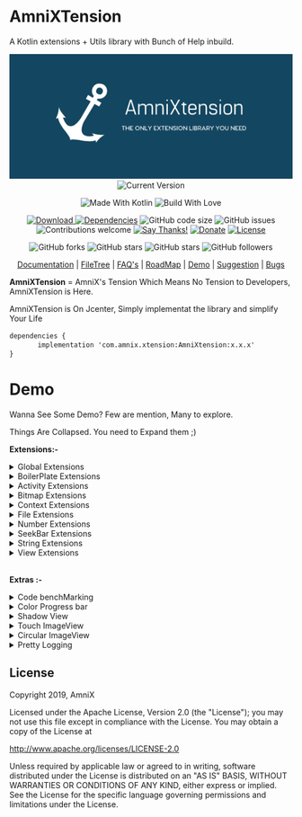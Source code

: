 # AmniXTension
A Kotlin extensions + Utils library with Bunch of Help inbuild. 

<div align="center">
<img src="art/logo.png" alt="AmniXTension" />
<br/>
<img src="https://img.shields.io/bintray/v/amnix/AmniXUtils/AmniXtension.svg?color=%23134660&label=Latest%20Version%20&style=for-the-badge" alt="Current Version">
</div>

<div align="center">

![Made With Kotlin](https://img.shields.io/badge/Made%20With-Kotlin-blue.svg?style=for-the-badge&logo=kotlin)
![Build With Love](https://img.shields.io/badge/Build%20With-%E2%9D%A4-red.svg?style=for-the-badge)
</div>

<div align="center">

[ ![Download](https://api.bintray.com/packages/amnix/AmniXUtils/AmniXtension/images/download.svg) ](https://bintray.com/amnix/AmniXUtils/AmniXtension/_latestVersion)
[![Dependencies](https://camo.githubusercontent.com/6266857d1c53194119edf1d9aafae7a4b301fa16/68747470733a2f2f696d672e736869656c64732e696f2f62616467652f646570656e64656e636965732d7570253230746f253230646174652d627269676874677265656e2e737667)]()
![GitHub code size](https://img.shields.io/badge/Code%20size-44%20KB-blue.svg)
![GitHub issues](https://img.shields.io/github/issues-raw/AmniX/AmniXtension.svg)
![Contributions welcome](https://img.shields.io/badge/contributions-welcome-brightgreen.svg)
[![Say Thanks!](https://img.shields.io/badge/Say%20Thanks-!-1EAEDB.svg)](https://saythanks.io/to/AmniX)
[![Donate](https://img.shields.io/badge/$-donate-ff69b4.svg?maxAge=2592000&amp;style=flat)](https://www.paypal.me/amnixtonk)
[![License](https://img.shields.io/badge/license-Apache%202-blue.svg)](http://www.apache.org/licenses/LICENSE-2.0)

</div>

<div align="center">

![GitHub forks](https://img.shields.io/github/forks/AmniX/AmniXtension.svg?style=social)
![GitHub stars](https://img.shields.io/github/stars/AmniX/AmniXtension.svg?style=social)
![GitHub stars](https://img.shields.io/github/watchers/AmniX/AmniXtension.svg?style=social)
![GitHub followers](https://img.shields.io/github/followers/AmniX.svg?style=social)

</div>

<div align="center">

[Documentation](docs/-amni-xtension/index.md) |
[FileTree](docs/fileTree.md) | [FAQ's](#) | [RoadMap](#) |
[Demo](https://github.com/AmniX/AmniXTension#demo) |
[Suggestion](https://github.com/AmniX/AmniXTension/issues/new) |
[Bugs](https://github.com/AmniX/AmniXTension/issues)

</div>


**AmniXTension** = AmniX's Tension Which Means No Tension to Developers, AmniXTension is Here.

AmniXTension is On Jcenter, Simply implementat the library and simplify Your Life

 ```
 dependencies {
        implementation 'com.amnix.xtension:AmniXtension:x.x.x'  
 }
 ```
 
# Demo
Wanna See Some Demo? Few are mention, Many to explore. 

Things Are Collapsed. You need to Expand them ;)

**Extensions:-**

<details><summary>Global Extensions</summary>
<p>

**Global Extensions Means You can Use them Anywhere**

```kotlin
async{
    // Some Code Which Will Run in a Worker Thread
    // Caution : Make sure you don't do some context related stuff in async, It may cause an memory leak
}

asyncAwait({
    // Some Code Which Will Run in a Worker Thread
    // Caution : Make sure you don't do some context related stuff in async, It may cause an memory leak
    result // Keep the Result in Last Line, You Will Receive it in Await Block Magically. 
},{result->
    // Some Code Will be Executed After Async Block
    // You Will Receive Result Passed From Async Block Last line
})

          OR

asyncAwait<Bitmap>({bitmap->
    // Some Code Which Will Run in a Worker Thread
    // Caution : Make sure you don't do some context related stuff in async, It may cause an memory leak
    result // Keep the Result in Last Line, You Will Receive it in Await Block Magically. 
},{result->
    // Some Code Will be Executed After Async Block
    // You Will Receive Result Passed From Async Block Last line
})

tryOrIgnore{
    // Code Here Which Can be throw Exception but App Won't Crash At All
}

object.castTo(Object::class) // Cast Object inline and Supports Code Chaining.
             OR
object.castAs(Object::class) // Cast Object inline and Supports Code Chaining.

tryAndCatch({
    // Try Code
},{
    // catch Exception
},{
    // Optional Finally Block
})

if(guardRun{
    //Run Code in Guarded Way
}){
    //Code There If Above Code Executed Without Any Exception
}

object.ifIs(otherObject){
    // Run Code if above Object is equal to other Object.
    It does Simply Replace below code
    
    if(object == otherObject){
        //Your Code
    }
}

object.ifIsNot(otherObject){
    // Run Code if above Object is equal to other Object.
    It does Simply Replace below code
    
    if(object != otherObject){
        //Your Code
    }
}

closeSafely(inputStream, outputStream) // Clode Streams Safely and prevent any memory leak

if(isDeviceRooted()){
    // Alert User that Few Features are disable Because You have Rooted Device
}

val date = currentDate()

runOnUiThread{
    // Run Your Code On UI thread Without the Activity Object
}

putInMemory("key",value) // Put Anything In Memory For Later Use
val value = getFromMemory("key") // Get Your Saved Value from Memory


```

</p>
</details>

<details><summary>BoilerPlate Extensions</summary>
<p>

```kotlin
surfaceView.setupCamera{
    it.startPreview()
}

textureView.setupCamera{
    it.startPreview()
}
```

</p>
</details>

<details><summary>Activity Extensions</summary>
<p>

```kotlin

requestPermission(Manifest.permission.CAMERA){
  //No need to check if the Permission Grated Already Or Not, We Will do it for you. Just Place the code in [onResult] Block, We will Execute it SomeHow.
    if(it){
        // Yay, We have Permission to start the Camera
    }else{
        // Alas, We Don't have Permission to Start The Camera, Ask User to disable the feature
    }
}

getStatusBarHeight()
getNavigationBarSize()

showSnackBar() // Show SnackBar WithOut Design Support Library. Its look better then Actual Snackbar ;)

setStatusBarColor()
setNavigationBarColor()
setNavigationBarDividerColor()

onViewInflated{
    // Code On View Inflated 
    // Mimics the ViewTreeObserver/globalLayoutListener
}

getRootView()

```

</p>
</details>


<details><summary>Bitmap Extensions</summary>
<p>

```kotlin

Bitmap.save("/path/..../image.jpg")
Bitmap.saveAsync("/path/..../image.jpg")

val pixel = bitmap[x,y]
bitmap[x,y] = Color.WHITE

val base64 = bitmap.toBase64()
val resized = bitmap.resize(20,40)
val rotated = bitmap.rotateTo(90)
val round = bitmap.toRound()
val roundCorner = bitmap.toRoundCorner()
val grey = bitmap.toGrayScale()
val byteArray = bitmap.toByteArray

val compressed = bitmap.compressBySampleSize(400,500)
val compressedQuality = bitmap.compressByQuality(80)
```

</p>
</details>

<details><summary>Context Extensions</summary>
<p>

```kotlin
val screenWidth = context.screenWidth
val screenHeight = context.screenHeight
context.showNotification("Hello Notification",...,...,... other params) //Handles Everything For You
context.showToast()
context.showToastHard()
context.showConfirmationDialog()
context.showSinglePicker()
context.showMultiPicker()
context.showDatePicker()
context.showTimePicker()

context.isGPSEnable()
context.isNetworkAvailable()
context.isAppInstalled()
context.isIntentResolvable()
context.checkSelfPermissions()

context.getAndroidID()
context.getDeviceID()
context.getIMEI()

context.requestMediaScanner()

context.vibrate()

context.startApp()
context.startActivity()
context.startService()
context.startApp()

context.getAllImages()
context.getAllVideos()
context.getAllAudios()

context.getAppName() // Current or Given Package
context.getAppIcon() // Current or Given Package
context.getAppSize() // Current or Given Package
context.getAppApk() // Current or Given Package
context.getAppVersionName() // Current or Given Package
context.getAppVersionCode() // Current or Given Package
context.isServiceRunning() //Check If Service is Running Or Not

context.getActivityManager()
context.getAlarmManager()
context.getAudioManager()
context.getClipboardManager()
context.getConnectivityManager()
context.getKeyguardManager()
context.getLocationManager()
context.getNotificationManager()
context.getPowerManager()
context.getSearchManager()
context.getSensorManager()
context.getTelephonyManager()
context.getVibrator()
context.getWifiManager()
context.getWindowManager()
context.getInputMethodManager()
context.getKeyguardManager()
context.getLayoutInflater()
.....And All The...........
......System Service.......
........Are Avaibale.......

```

</p>
</details>

<details><summary>File Extensions</summary>
<p>

```kotlin
val file = File("/a/file/from/anywhere")

val string = file.readToString()
val inputStream = file.open()
val byteArray = file.toByteArray()


file.copy(File("copy to"))
file.move(File("copy to"))
file.deleteAll()

if(file.isImage()){
    //do the Stuff Like Decoding File to image
}

```

</p>
</details>



<details><summary>Number Extensions</summary>
<p>

```kotlin
pxFromSp()
spFromPx()
pxFromDp()
dpFromPx()

40.loop{
    // Loop Till 0 to 40
}

1.toBoolean()
```

</p>
</details>

<details><summary>SeekBar Extensions</summary>
<p>

```kotlin
seekBar.setOnSeekBarChangeListener(
    onProgressChanged={seek,progress,fromUser->

})
```

</p>
</details>

<details><summary>String Extensions</summary>
<p>

```kotlin
encodeToBase64()
decodeToBase64()

toCamelCase()
toTitleCase()

encryptAES("mySecretKey")
decryptAES("mySecretKey")

encodeToBinary()
deCodeToBinary()
```

</p>
</details>

<details><summary>View Extensions</summary>
<p>

```kotlin
val bitmap = view.screenshot()

view.setOnSingleClickListener{
    //Prevent Multiple tap from Geeky Users
}

view.fadeIn() // Fade the View In
view.fadeOut() // Fade the View Out

view.showKeyBoard()
view.hideKeyBoard()

setPaddingLeft(40)
setPaddingRight(40)
top
bottom
start
end
Horizontal
setPaddingVertical(40)

setHeight()
setWidth()

isVisible()
isGone()
isInvisible()

getActivity()

```

</p>
</details>


<br/>
 
**Extras :-**



<details><summary>Code benchMarking</summary>
<p>

Want to Know How Much Does You Code takes to Execute? <br/> Let me show
you how you can do the same Easily.

```kotlin
val bench = BenchMarkUtils()

Your Code Goes Here
And Maybe Here Too
And Might Be Here Too...


val time = bench.dump() // Dumps The Time to Logcat and Returns The Same Too
//Now Check the Logcat With Tha Class name Tag and You will see the Results

```

</p>
</details>

<details><summary>Color Progress bar</summary>
<p>

A ProgressBar But Supported Color Change from xml Only.

```xml
<com.amnix.xtension.widgets.ColorProgressBar
        android:layout_width="wrap_content"
        android:layout_height="wrap_content"
        app:color="#FF0000"/>
        
        <!--RED Progress Bar-->

```

</p>
</details>

<details><summary>Shadow View</summary>
<p>

A View to Apply Linear Shadow to any View, Its Like and Gradient
Replacement From the xml itself

```xml
<com.amnix.xtension.widgets.ShadowView
        android:layout_width="match_parent"
        android:layout_height="8dp"
        app:angle="bottomToTop"
        app:endColor="#00000000"
        app:startColor="#FF0000" />
        
        <!--Linear Shadow From Bottom to Top -->

```

</p>
</details>

<details><summary>Touch ImageView</summary>
<p>

An ImageView With Inbuild Support of ImageView Ping and Double Tap to
Zoom

```xml
 <com.amnix.xtension.widgets.TouchImageView
        android:layout_width="match_parent"
        android:layout_height="wrap_content"/>
        
        <!--Touch ImageView -->

```

</p>
</details>

<details><summary>Circular ImageView</summary>
<p>
```xml
<com.amnix.xtension.widgets.CircularImageView
        android:layout_width="240dp"
        android:id="@+id/circularImageView"
        android:layout_height="240dp"
        app:background_color="#ffffff"
        app:border="true"
        app:border_color="#ffffff"
        app:border_width="4dp"
        app:shadow="true"
        app:shadow_color="#AAAAAA"
        app:shadow_gravity="center"
        app:shadow_radius="8" />

```
</p>
</details>

<details><summary>InMemoryCache</summary>
<p>

Keep AnyThing In Memory and Access From Anywhere Easily

```kotlin
val myData = "HelloData"

InMemoryCache.put("data",myData)

val data = InMemoryCache.get("data")

InMemoryCache.clear()

More Methods To Explore.

```

</p>
</details>

<details><summary>Pretty Logging</summary>
<p>

Logging is Simple Now, Auto TAGS, Will Embed The Tag From Its Invoked
Class Name Automatically.

```kotlin
AmniXtension.isLoggingEnabled = true // Sets The Logging Enable Or Disable

L.d(listOf("One", "Two", "Three"))
L.d(mapOf(1 to "One", 2 to "Two", 3 to "Three"))
L.d(arrayOf("One", "Two", "Three"))
L.d(setOf("One", "Two", "Three"))
L.d(UUID.randomUUID().toString().append(UUID.randomUUID().toString()))
L.e(UUID.randomUUID().toString())
L.d("A Long String Is Here to Print to Log And Can Be Printed Easily")
L.json("{ \"glossary\": { \"title\": \"example glossary\", \"GlossDiv\": { \"title\": \"S\", \"GlossList\": { \"GlossEntry\": { \"ID\": \"SGML\", \"SortAs\": \"SGML\", \"GlossTerm\": \"Standard Generalized Markup Language\", \"Acronym\": \"SGML\", \"Abbrev\": \"ISO 8879:1986\", \"GlossDef\": { \"para\": \"A meta-markup language, used to create markup languages such as DocBook.\", \"GlossSeeAlso\": [\"GML\", \"XML\"] }, \"GlossSee\": \"markup\" } } } } }")
```

Above Lines Will Print the Logs Like Below-

```
2019-03-07 12:34:02.171 8162-8162/? D/AmniXLogs:
    ┌────────────────────────────────────────────────────────────────────────────────────────
    │ Thread: main, Source: com.amnix.xtension.MainActivity.onCreate (MainActivity.kt:17)
    ├────────────────────────────────────────────────────────────────────────────────────────
    │ [One, Two, Three]
    └────────────────────────────────────────────────────────────────────────────────────────
2019-03-07 12:34:02.178 8162-8162/? D/AmniXLogs:
    ┌────────────────────────────────────────────────────────────────────────────────────────
    │ Thread: main, Source: com.amnix.xtension.MainActivity.onCreate (MainActivity.kt:18)
    ├────────────────────────────────────────────────────────────────────────────────────────
    │ {1=One, 2=Two, 3=Three}
    └────────────────────────────────────────────────────────────────────────────────────────
2019-03-07 12:34:02.179 8162-8162/? D/AmniXLogs:
    ┌────────────────────────────────────────────────────────────────────────────────────────
    │ Thread: main, Source: com.amnix.xtension.MainActivity.onCreate (MainActivity.kt:19)
    ├────────────────────────────────────────────────────────────────────────────────────────
    │ [One, Two, Three]
    └────────────────────────────────────────────────────────────────────────────────────────
2019-03-07 12:34:02.270 8162-8162/? D/AmniXLogs:
    ┌────────────────────────────────────────────────────────────────────────────────────────
    │ Thread: main, Source: com.amnix.xtension.MainActivity.onCreate (MainActivity.kt:20)
    ├────────────────────────────────────────────────────────────────────────────────────────
    │ [One, Two, Three]
    └────────────────────────────────────────────────────────────────────────────────────────
2019-03-07 12:34:02.277 8162-8162/? D/AmniXLogs:
    ┌────────────────────────────────────────────────────────────────────────────────────────
    │ Thread: main, Source: com.amnix.xtension.MainActivity.onCreate (MainActivity.kt:21)
    ├────────────────────────────────────────────────────────────────────────────────────────
    │ 333bd5d4-ae3c-488f-afb8-bddfb4e6661cecd401a7-835c-45bb-9827-a6fa5bd4d723
    └────────────────────────────────────────────────────────────────────────────────────────
2019-03-07 12:34:02.278 8162-8162/? E/AmniXLogs:
    ┌────────────────────────────────────────────────────────────────────────────────────────
    │ Thread: main, Source: com.amnix.xtension.MainActivity.onCreate (MainActivity.kt:22)
    ├────────────────────────────────────────────────────────────────────────────────────────
    │ 19449369-e192-44aa-8460-a7d3d8776fff
    └────────────────────────────────────────────────────────────────────────────────────────
2019-03-07 12:34:02.279 8162-8162/? D/AmniXLogs:
    ┌────────────────────────────────────────────────────────────────────────────────────────
    │ Thread: main, Source: com.amnix.xtension.MainActivity.onCreate (MainActivity.kt:23)
    ├────────────────────────────────────────────────────────────────────────────────────────
    │ A Long String Is Here to Print to Log And Can Be Printed Easily
    └────────────────────────────────────────────────────────────────────────────────────────
2019-03-07 12:34:02.291 8162-8162/? D/AmniXLogs:
    ┌────────────────────────────────────────────────────────────────────────────────────────
    │ Thread: main, Source: com.amnix.xtension.MainActivity.onCreate (MainActivity.kt:24)
    ├────────────────────────────────────────────────────────────────────────────────────────
    │ {
    │  "glossary": {
    │    "title": "example glossary",
    │    "GlossDiv": {
    │      "title": "S",
    │      "GlossList": {
    │        "GlossEntry": {
    │          "ID": "SGML",
    │          "SortAs": "SGML",
    │          "GlossTerm": "Standard Generalized Markup Language",
    │          "Acronym": "SGML",
    │          "Abbrev": "ISO 8879:1986",
    │          "GlossDef": {
    │            "para": "A meta-markup language, used to create markup languages such as DocBook.",
    │            "GlossSeeAlso": [
    │              "GML",
    │              "XML"
    │            ]
    │          },
    │          "GlossSee": "markup"
    │        }
    │      }
    │    }
    │  }
    │}
    └────────────────────────────────────────────────────────────────────────────────────────

```
</p>
</details>

## License
Copyright 2019, AmniX

Licensed under the Apache License, Version 2.0 (the "License");
you may not use this file except in compliance with the License.
You may obtain a copy of the License at

http://www.apache.org/licenses/LICENSE-2.0

Unless required by applicable law or agreed to in writing, software
distributed under the License is distributed on an "AS IS" BASIS,
WITHOUT WARRANTIES OR CONDITIONS OF ANY KIND, either express or implied.
See the License for the specific language governing permissions and
limitations under the License.

